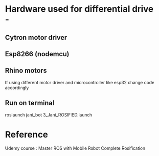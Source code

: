 # Hardware used for differential drive -

## Cytron motor driver 
## Esp8266 (nodemcu)
## Rhino motors

If using different motor driver and microcontroller like esp32 change code accordingly

## Run on terminal
roslaunch jani_bot 3_Jani_ROSIFIED.launch

# Reference 
Udemy course : Master ROS with Mobile Robot Complete Rosification
